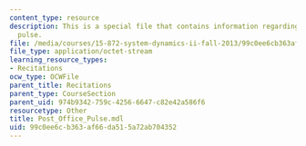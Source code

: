 ```yaml
---
content_type: resource
description: This is a special file that contains information regarding post office
  pulse.
file: /media/courses/15-872-system-dynamics-ii-fall-2013/99c0ee6cb363af66da515a72ab704352_Post_Office_Pulse.mdl
file_type: application/octet-stream
learning_resource_types:
- Recitations
ocw_type: OCWFile
parent_title: Recitations
parent_type: CourseSection
parent_uid: 974b9342-759c-4256-6647-c82e42a586f6
resourcetype: Other
title: Post_Office_Pulse.mdl
uid: 99c0ee6c-b363-af66-da51-5a72ab704352
---
```

